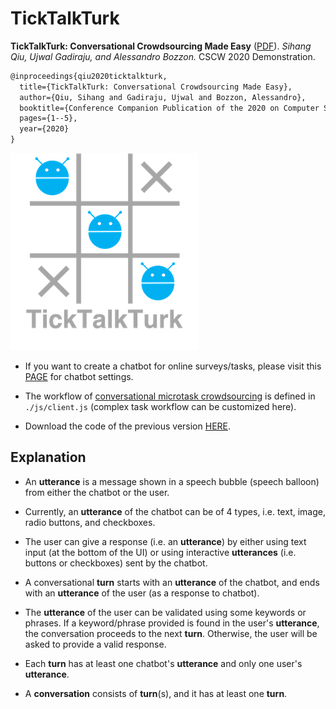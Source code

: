 # TickTalkTurk
**TickTalkTurk: Conversational Crowdsourcing Made Easy** ([PDF](https://qiusihang.github.io/files/publications/cscw2020demo.pdf)).
*Sihang Qiu, Ujwal Gadiraju, and Alessandro Bozzon.*
CSCW 2020 Demonstration.

```tex
@inproceedings{qiu2020ticktalkturk,
  title={TickTalkTurk: Conversational Crowdsourcing Made Easy},
  author={Qiu, Sihang and Gadiraju, Ujwal and Bozzon, Alessandro},
  booktitle={Conference Companion Publication of the 2020 on Computer Supported Cooperative Work and Social Computing},
  pages={1--5},
  year={2020}
}
```

![logo](logo.png)

- If you want to create a chatbot for online surveys/tasks, please visit this [PAGE](https://qiusihang.github.io/ticktalkturk) for chatbot settings.

- The workflow of [conversational microtask crowdsourcing](https://qiusihang.github.io/files/publications/chi2020_worker_engagement.pdf) is defined in `./js/client.js` (complex task workflow can be customized here).

- Download the code of the previous version [HERE](https://qiusihang.github.io/ticktalkturk/v1.zip).

## Explanation

- An **utterance** is a message shown in a speech bubble (speech balloon) from either the chatbot or the user.

- Currently, an **utterance** of the chatbot can be of 4 types, i.e. text, image, radio buttons, and checkboxes.

- The user can give a response (i.e. an **utterance**) by either using text input (at the bottom of the UI) or using interactive **utterances** (i.e. buttons or checkboxes) sent by the chatbot.

- A conversational **turn** starts with an **utterance** of the chatbot, and ends with an **utterance** of the user (as a response to chatbot).

- The **utterance** of the user can be validated using some keywords or phrases. If a keyword/phrase provided is found in the user's **utterance**, the conversation proceeds to the next **turn**. Otherwise, the user will be asked to provide a valid response.

- Each **turn** has at least one chatbot's **utterance** and only one user's **utterance**.

- A **conversation** consists of **turn**(s), and it has at least one **turn**.
